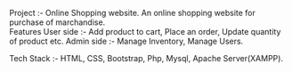 Project :- Online Shopping website.
    An online shopping website for purchase of marchandise.                                                                                                                      
Features
  User side :- Add product to cart, Place an order, Update quantity of product etc.                                                                                               Admin side :- Manage Inventory, Manage Users.
  
Tech Stack :- HTML, CSS, Bootstrap, Php, Mysql, Apache Server(XAMPP).  
